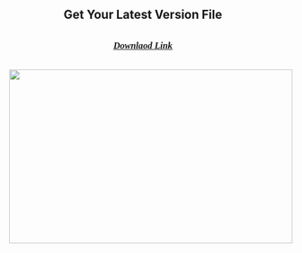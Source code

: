 <h2 style="height: 0px; text-align: center;">Get Your Latest Version File<br /></h2><div><br /></div><h3 style="text-align: center;"><span style="font-family: georgia;"><u><i><a href="https://keyactivators.xyz/adobe-after-effects-cc-2024-free/" target="_blank">Downlaod Link</a></i></u></span></h3><div><span style="font-family: georgia;"><u><i><br /></i></u></span></div><div><span style="font-family: georgia;"><u><div class="separator" style="clear: both; text-align: center;"><a href="https://keyactivators.xyz/adobe-after-effects-cc-2024-free/" style="margin-left: 1em; margin-right: 1em;" target="_blank"><img border="0" data-original-height="386" data-original-width="629" height="309" src="https://blogger.googleusercontent.com/img/b/R29vZ2xl/AVvXsEhMwpcunPyU_OksPLDE35AcS_1Iy6yUAuvns-5lhTZ4uUaTKvVFdWJTnj3tJnLambszwK6gJWTiSAWyvfuZDCBEFn93_oQaL2C9GlNgOQu66qgiIgONBp-lOyKGwt7oc_lTq8HnNikv_UjtIQal1cD-j_GiwcgUfpQcs2Q6zjzKVuZzWO8RVSnP_VLgKuyE/w504-h309/xfhgbxf.png" width="504" /></a></div><br /><i><br /></i></u></span></div>

